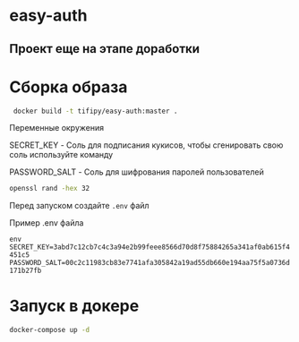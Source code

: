 # easy-auth

## Проект еще на этапе доработки

# Сборка образа
```bash
 docker build -t tifipy/easy-auth:master .
```
 
Переменные окружения

SECRET_KEY - Соль для подписания кукисов, чтобы сгенировать свою соль используйте команду

PASSWORD_SALT - Соль для шифрования паролей пользователей

```bash
openssl rand -hex 32
```

Перед запуском создайте `.env` файл

Пример .env файла 

``env
SECRET_KEY=3abd7c12cb7c4c3a94e2b99feee8566d70d8f75884265a341af0ab615f4451c5
PASSWORD_SALT=00c2c11983cb83e7741afa305842a19ad55db660e194aa75f5a0736d171b27fb
``

# Запуск в докере

```bash
docker-compose up -d
 ```
 
